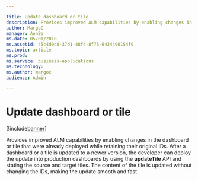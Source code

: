 ```yaml
---

title: Update dashboard or tile
description: Provides improved ALM capabilities by enabling changes in the dashboard or tile that were already deployed while retaining their original IDs.
author: MargoC
manager: AnnBe
ms.date: 05/01/2018
ms.assetid: 45c4d0d8-37d1-48f4-8f75-6434490154f9
ms.topic: article
ms.prod: 
ms.service: business-applications
ms.technology: 
ms.author: margoc
audience: Admin

---
```

#  Update dashboard or tile




[!include[banner](../../../includes/banner.md)]

Provides improved ALM capabilities by enabling changes in the dashboard or tile
that were already deployed while retaining their original IDs. After a dashboard
or a tile is updated to a newer version, the developer can deploy the update
into production dashboards by using the **updateTile** API and stating the
source and target tiles. The content of the tile is updated without changing the
IDs, making the update smooth and fast.
